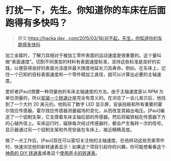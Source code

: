 # 打扰一下，先生。你知道你的车床在后面跑得有多快吗？

> 原文:[https://hacka day . com/2015/03/18/对不起，先生，你知道你的车跑得多快吗](https://hackaday.com/2015/03/18/excuse-me-sir-do-you-know-how-fast-your-lathe-was-traveling-back-there/)

加工金属时，了解刀具相对于被加工零件表面的运动速度是很重要的。这个量叫做“表面速度”。切割不同类型的材料有表面速度标准，坚持这些标准是良好的实践，以便获得良好的表面光洁度并最大限度地延长刀具寿命。例如，在车床上，记住一个已知的目标表面速度和一个零件精加工直径，就可以计算出必要的主轴速度。

爱好者[Paul]想要一种测量他的车床主轴速度的方法。由于主轴速度是以 RPM 为单位测量的，所以[安装一个转速计](http://www.homemadetools.net/forum/12%94x37%94-metal-lathe-digital-tachometer-16430)是完全有意义的。在浏览了一会儿易贝后，他找到了一个大约 20 美元的。他购买了数字 LED 显示屏，安装挡板和所有重要的霍尔效应传感器。霍尔效应传感器测量磁场的变化，从而改变其输出电压。[Paul]编造了一个铝制支架，它支撑着车床主轴后部的传感器。然后将磁铁粘在传感器下方的心轴外径上。车床运行时，磁铁每次经过传感器时，都会产生每转一次的信号。显示器通过另一个铝制支架和外壳安装在车床上，接近眼睛高度。

做了一点工作后，[Paul]现在可以密切关注他的主轴速度，在他转动这些完美零件时，快速浏览他的新转速表显示！如果这个项目引起你的兴趣，你可能想看看这个[神奇的 DIY 转速表](http://hackaday.com/2014/07/24/fantastic-tach-is-strangely-called-tachtastic/)或者这个[使用声卡的转速表](http://hackaday.com/2014/02/25/sound-card-tachometer-rises-from-the-junkbox/)。